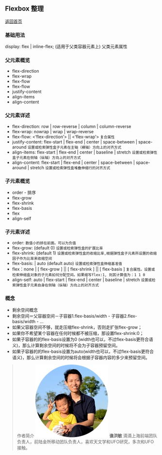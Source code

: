 ## Flexbox 整理
[返回首页](../../README.md)

### 基础用法

display: flex | inline-flex; (适用于父类容器元素上)
父类元素属性

### 父元素概览

* flex-direction
* flex-wrap
* flex-flow
* flex-flow
* justify-content
* align-items
* align-content

### 父元素详述

* flex-direction: row | row-reverse | column | column-reverse
* flex-wrap: nowrap | wrap | wrap-reverse
* flex-flow: <‘flex-direction’> || <‘flex-wrap’> `复合属性`
* justify-content: flex-start | flex-end | center | space-between | space-around `设置或检索弹性盒子元素在主轴（横轴）方向上的对齐方式`
* align-items: flex-start | flex-end | center | baseline | stretch `设置或检索弹性盒子元素在侧轴（纵轴）方向上的对齐方式`
* align-content: flex-start | flex-end | center | space-between | space-around | stretch `设置或检索弹性盒堆叠伸缩行的对齐方式`

### 子元素概览

* order - 排序
* flex-grow
* flex-shrink
* flex-basis
* flex
* align-self

### 子元素详述

* order: <integer> `数值小的排在前面。可以为负值`
* flex-grow: <number> (default 0) `设置或检索弹性盒的扩展比率`
* flex-shrink: <number> (default 1) `设置或检索弹性盒的收缩比率,根据弹性盒子元素所设置的收缩因子作为比率来收缩空间`
* flex-basis: <length> | auto (default auto) `设置或检索弹性盒伸缩基准值`
* flex：none | [ flex-grow ] || [ flex-shrink ] || [ flex-basis ] `复合属性。设置或检索伸缩盒对象的子元素如何分配空间。如果缩写flex:1, 则其计算值为：1 1 0`
* align-self: auto | flex-start | flex-end | center | baseline | stretch `设置或检索弹性盒子元素自身在侧轴（纵轴）方向上的对齐方式`


### 概念

* 剩余空间概念
* 剩余空间＝父容器空间－子容器1.flex-basis/width - 子容器2.flex-basis/width - …
* 如果父容器空间不够，就走压缩flex-shrink，否则走扩张flex-grow；
* 如果你不希望某个容器在任何时候都不被压缩，那设置flex-shrink:0；
* 如果子容器的的flex-basis设置为0 (width也可以，不过flex-basis更符合语义)，那么计算剩余空间的时候将不会为子容器预留空间。
* 如果子容器的的flex-basis设置为auto(width也可以，不过flex-basis更符合语义)，那么计算剩余空间的时候将会根据子容器内容的多少来预留空间。

> 作者简介
![](../../images/qiaohongmin.jpeg)
**谯洪敏** 滴滴上海前端团队负责人，前陆金所移动团队负责人，喜欢天文学和UFO研究，多次和UFO接触。